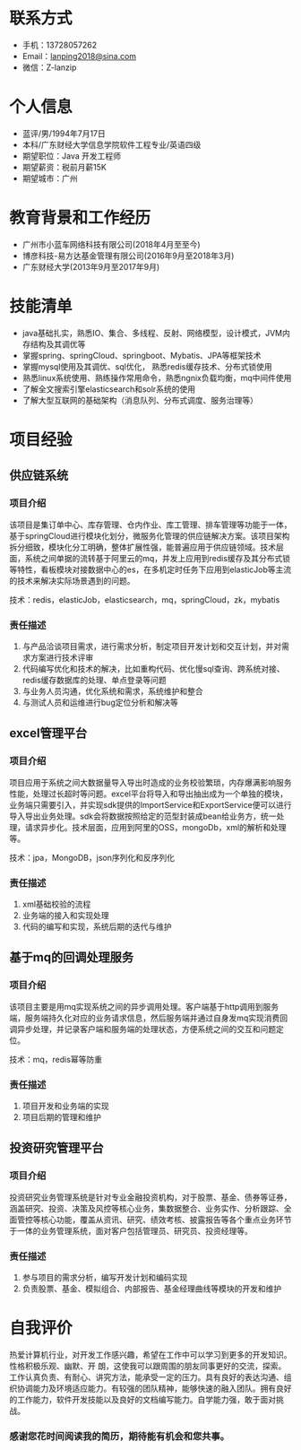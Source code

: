 # 联系方式

- 手机：13728057262
- Email：lanping2018@sina.com
- 微信：Z-lanzip

# 个人信息

 - 蓝评/男/1994年7月17日 
 - 本科/广东财经大学信息学院软件工程专业/英语四级
 - 期望职位：Java 开发工程师
 - 期望薪资：税前月薪15K
 - 期望城市：广州

# 教育背景和工作经历 
 
 - 广州市小蓝车网络科技有限公司(2018年4月至至今)
 - 博彦科技-易方达基金管理有限公司(2016年9月至2018年3月)  
 - 广东财经大学(2013年9月至2017年9月)

# 技能清单

- java基础扎实，熟悉IO、集合、多线程、反射、网络模型，设计模式，JVM内存结构及其调优等
- 掌握spring、springCloud、springboot、Mybatis、JPA等框架技术
- 掌握mysql使用及其调优、sql优化， 熟悉redis缓存技术、分布式锁使用
- 熟悉linux系统使用、熟练操作常用命令，熟悉ngnix负载均衡，mq中间件使用
- 了解全文搜索引擎elasticsearch和solr系统的使用
- 了解大型互联网的基础架构（消息队列、分布式调度、服务治理等）

# 项目经验

## 供应链系统

### 项目介绍

该项目是集订单中心、库存管理、仓内作业、库工管理、排车管理等功能于一体，基于springCloud进行模块化划分，微服务化管理的供应链解决方案。该项目架构拆分细致，模块化分工明确，整体扩展性强，能普遍应用于供应链领域。技术层面，系统之间单据的流转基于阿里云的mq，并发上应用到redis缓存及其分布式锁等特性，看板模块对接数据中心的es，在多机定时任务下应用到elasticJob等主流的技术来解决实际场景遇到的问题。

技术：redis，elasticJob，elasticsearch，mq，springCloud，zk，mybatis

### 责任描述

1. 与产品洽谈项目需求，进行需求分析，制定项目开发计划和交互计划，并对需求方案进行技术评审 
2. 代码编写优化和技术的解决，比如重构代码、优化慢sql查询、跨系统对接、redis缓存数据库的处理、单点登录等问题 
3. 与业务人员沟通，优化系统和需求，系统维护和整合 
4. 与测试人员和运维进行bug定位分析和解决等

## excel管理平台

### 项目介绍

项目应用于系统之间大数据量导入导出时造成的业务校验繁琐，内存爆满影响服务性能，处理过长超时等问题。excel平台将导入和导出抽出成为一个单独的模块，业务端只需要引入，并实现sdk提供的ImportService和ExportService便可以进行导入导出业务处理。sdk会将数据按照给定的范型封装成bean给业务方，统一处理，请求异步化。技术层面，应用到阿里的OSS，mongoDb，xml的解析和处理等。

技术：jpa，MongoDB，json序列化和反序列化

### 责任描述

1. xml基础校验的流程
2. 业务端的接入和实现处理
3. 代码的编写和实现，系统后期的迭代与维护

## 基于mq的回调处理服务

### 项目介绍

该项目主要是用mq实现系统之间的异步调用处理。客户端基于http调用到服务端，服务端持久化对应的业务请求信息，然后服务端并通过自身发mq实现消费回调异步处理，并记录客户端和服务端的处理状态，方便系统之间的交互和问题定位。

技术：mq，redis幂等防重

### 责任描述

1. 项目开发和业务端的实现
2. 项目后期的管理和维护

## 投资研究管理平台

### 项目介绍

投资研究业务管理系统是针对专业金融投资机构，对于股票、基金、债券等证券，涵盖研究、投资、决策及风控等核心业务，集数据整合、业务实作、分析跟踪、全面管控等核心功能，覆盖从资讯、研究、绩效考核、披露报告等各个重点业务环节于一体的业务管理系统，面对客户包括管理员、研究员、投资经理等。 

### 责任描述

1. 参与项目的需求分析，编写开发计划和编码实现 
2. 负责股票、基金、模拟组合、内部报告、基金经理曲线等模块的开发和维护

# 自我评价

热爱计算机行业，对开发工作感兴趣，希望在工作中可以学习到更多的开发知识。性格积极乐观、幽默、开 朗，这使我可以跟周围的朋友同事更好的交流，探索。工作认真负责、有耐心、讲究方法，能承受一定的压力。具有良好的表达沟通、组织协调能力及环境适应能力。有较强的团队精神，能够快速的融入团队。拥有良好的工作能力，软件开发技能以及良好的文档编写能力。自学能力强，敢于面对挑战。


### 感谢您花时间阅读我的简历，期待能有机会和您共事。

